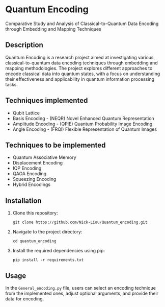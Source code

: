 # Quantum Encoding
Comparative Study and Analysis of Classical-to-Quantum Data Encoding through Embedding and Mapping Techniques
<!-- Comparative Analysis of Classical-to-Quantum Mapping Techniques in Data Encoding -->

## Description

Quantum Encoding is a research project aimed at investigating various classical-to-quantum data encoding techniques through embedding and mapping methodologies. The project explores different approaches to encode classical data into quantum states, with a focus on understanding their effectiveness and applicability in quantum information processing tasks.

## Techniques implemented
- Qubit Lattice
- Basis Encoding - (NEQR) Novel Enhanced Quantum Representation 
- Amplitude Encoding - (QPIE) Quantum Probability Image Encoding  
- Angle Encoding - (FRQI) Flexible Representation of Quantum Images 

## Techniques to be implemented
- Quantum Associative Memory
- Displacement Encoding
- IQP Encoding
- QAOA Encoding
- Squeezing Encoding
- Hybrid Encodings


## Installation

1. Clone this repository:   
    ```
    git clone https://github.com/Nick-Liou/Quantum_encoding.git
    ```
2. Navigate to the project directory:   
    ```
    cd quantum_encoding
    ```
3. Install the required dependencies using pip:
    ```
    pip install -r requirements.txt
    ```
<!-- Use  "pipreqs" to auto generate the requirements  -->

## Usage

In the `General_encoding.py` file, users can select an encoding technique from the implemented ones, adjust optional arguments, and provide their data for encoding.

